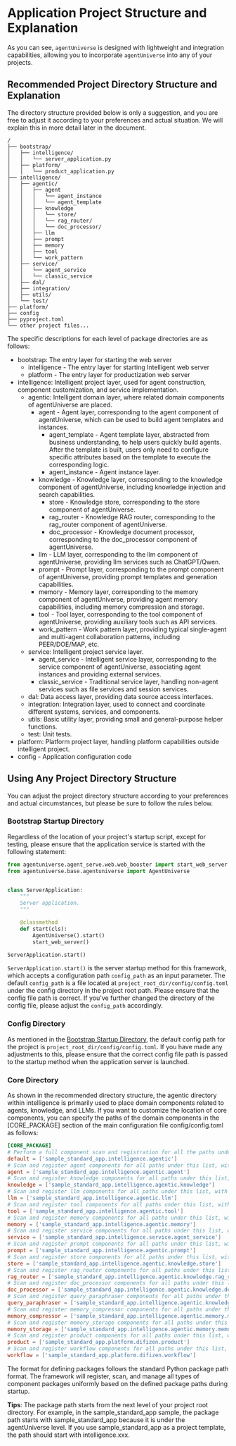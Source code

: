 # Application Project Structure and Explanation
As you can see, `agentUniverse` is designed with lightweight and integration capabilities, allowing you to incorporate `agentUniverse` into any of your projects.

## Recommended Project Directory Structure and Explanation
The directory structure provided below is only a suggestion, and you are free to adjust it according to your preferences and actual situation. We will explain this in more detail later in the document.

```
/
├── bootstrap/
│   ├── intelligence/
│   │   └── server_application.py
│   ├── platform/
│   │   └── product_application.py
├── intelligence/
│   ├── agentic/
│   │   ├── agent
│   │   │   └── agent_instance
│   │   │   └── agent_template
│   │   ├── knowledge
│   │   │   └── store/
│   │   │   └── rag_router/
│   │   │   └── doc_processor/
│   │   ├── llm
│   │   ├── prompt
│   │   ├── memory
│   │   ├── tool
│   │   └── work_pattern
│   ├── service/
│   │   └── agent_service
│   │   └── classic_service
│   ├── dal/
│   ├── integration/
│   ├── utils/
│   └── test/
├── platform/
├── config
├── pyproject.toml
└── other project files...
```

The specific descriptions for each level of package directories are as follows:
* bootstrap: The entry layer for starting the web server
  * intelligence - The entry layer for starting Intelligent web server
  * platform - The entry layer for productization web server
* intelligence: Intelligent project layer, used for agent construction, component customization, and service implementation.
  * agentic: Intelligent domain layer, where related domain components of agentUniverse are placed.
    * agent - Agent layer, corresponding to the agent component of agentUniverse, which can be used to build agent templates and instances.
      * agent_template - Agent template layer, abstracted from business understanding, to help users quickly build agents. After the template is built, users only need to configure specific attributes based on the template to execute the corresponding logic. 
      * agent_instance - Agent instance layer.
    * knowledge - Knowledge layer, corresponding to the knowledge component of agentUniverse, including knowledge injection and search capabilities.
      * store - Knowledge store, corresponding to the store component of agentUniverse.
      * rag_router - Knowledge RAG router, corresponding to the rag_router component of agentUniverse.
      * doc_processor - Knowledge document processor, corresponding to the doc_processor component of agentUniverse.
    * llm - LLM layer, corresponding to the llm component of agentUniverse, providing llm services such as ChatGPT/Qwen.
    * prompt - Prompt layer, corresponding to the prompt component of agentUniverse, providing prompt templates and generation capabilities.
    * memory - Memory layer, corresponding to the memory component of agentUniverse, providing agent memory capabilities, including memory compression and storage.
    * tool - Tool layer, corresponding to the tool component of agentUniverse, providing auxiliary tools such as API services.
    * work_pattern - Work pattern layer, providing typical single-agent and multi-agent collaboration patterns, including PEER/DOE/MAP, etc.
  * service: Intelligent project service layer.
    * agent_service - Intelligent service layer, corresponding to the service component of agentUniverse, associating agent instances and providing external services.
    * classic_service - Traditional service layer, handling non-agent services such as file services and session services.
  * dal: Data access layer, providing data source access interfaces.
  * integration: Integration layer, used to connect and coordinate different systems, services, and components.
  * utils: Basic utility layer, providing small and general-purpose helper functions.
  * test: Unit tests.
* platform: Platform project layer, handling platform capabilities outside intelligent project.
* config - Application configuration code

## Using Any Project Directory Structure
You can adjust the project directory structure according to your preferences and actual circumstances, but please be sure to follow the rules below.

### Bootstrap Startup Directory
Regardless of the location of your project's startup script, except for testing, please ensure that the application service is started with the following statement:

```python
from agentuniverse.agent_serve.web.web_booster import start_web_server
from agentuniverse.base.agentuniverse import AgentUniverse


class ServerApplication:
    """
    Server application.
    """

    @classmethod
    def start(cls):
        AgentUniverse().start()
        start_web_server()

ServerApplication.start()

```
`ServerApplication.start()` is the server startup method for this framework, which accepts a configuration path `config_path` as an input parameter. The default `config_path` is a file located at `project_root_dir/config/config.toml` under the config directory in the project root path. Please ensure that the config file path is correct. If you've further changed the directory of the config file, please adjust the `config_path` accordingly.

### Config Directory
As mentioned in the [Bootstrap Startup Directory](#bootstrap-startup-directory), the default config path for the project is `project_root_dir/config/config.toml`. If you have made any adjustments to this, please ensure that the correct config file path is passed to the startup method when the application server is launched.

### Core Directory
As shown in the recommended directory structure, the agentic directory within intelligence is primarily used to place domain components related to agents, knowledge, and LLMs. If you want to customize the location of core components, you can specify the paths of the domain components in the [CORE_PACKAGE] section of the main configuration file config/config.toml as follows:
```toml
[CORE_PACKAGE]
# Perform a full component scan and registration for all the paths under this list.
default = ['sample_standard_app.intelligence.agentic']
# Scan and register agent components for all paths under this list, with priority over the default.
agent = ['sample_standard_app.intelligence.agentic.agent']
# Scan and register knowledge components for all paths under this list, with priority over the default.
knowledge = ['sample_standard_app.intelligence.agentic.knowledge']
# Scan and register llm components for all paths under this list, with priority over the default.
llm = ['sample_standard_app.intelligence.agentic.llm']
# Scan and register tool components for all paths under this list, with priority over the default.
tool = ['sample_standard_app.intelligence.agentic.tool']
# Scan and register memory components for all paths under this list, with priority over the default.
memory = ['sample_standard_app.intelligence.agentic.memory']
# Scan and register service components for all paths under this list, with priority over the default.
service = ['sample_standard_app.intelligence.service.agent_service']
# Scan and register prompt components for all paths under this list, with priority over the default.
prompt = ['sample_standard_app.intelligence.agentic.prompt']
# Scan and register store components for all paths under this list, with priority over the default.
store = ['sample_standard_app.intelligence.agentic.knowledge.store']
# Scan and register rag_router components for all paths under this list, with priority over the default.
rag_router = ['sample_standard_app.intelligence.agentic.knowledge.rag_router']
# Scan and register doc_processor components for all paths under this list, with priority over the default.
doc_processor = ['sample_standard_app.intelligence.agentic.knowledge.doc_processor']
# Scan and register query_paraphraser components for all paths under this list, with priority over the default.
query_paraphraser = ['sample_standard_app.intelligence.agentic.knowledge.query_paraphraser']
# Scan and register memory_compressor components for all paths under this list, with priority over the default.
memory_compressor = ['sample_standard_app.intelligence.agentic.memory.memory_compressor']
# Scan and register memory_storage components for all paths under this list, with priority over the default.
memory_storage = ['sample_standard_app.intelligence.agentic.memory.memory_storage']
# Scan and register product components for all paths under this list, with priority over the default.
product = ['sample_standard_app.platform.difizen.product']
# Scan and register workflow components for all paths under this list, with priority over the default.
workflow = ['sample_standard_app.platform.difizen.workflow']
```
The format for defining packages follows the standard Python package path format. The framework will register, scan, and manage all types of component packages uniformly based on the defined package paths during startup.

**Tips**: The package path starts from the next level of your project root directory. For example, in the sample_standard_app sample, the package path starts with sample_standard_app because it is under the agentUniverse level. If you use sample_standard_app as a project template, the path should start with intelligence.xxx.
